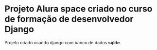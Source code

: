 # Projeto Alura space criado no curso de formação de desenvolvedor Django

Projeto criado usando django com banco de dados **sqlite**.
